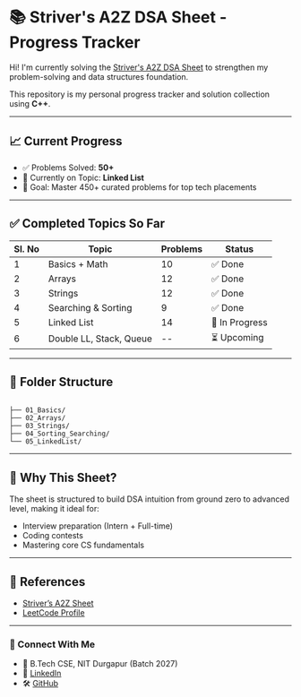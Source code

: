 # 📚 Striver's A2Z DSA Sheet - Progress Tracker

Hi! I'm currently solving the [Striver's A2Z DSA Sheet](https://takeuforward.org/strivers-a2z-dsa-course/strivers-a2z-dsa-course-sheet-2) to strengthen my problem-solving and data structures foundation.

This repository is my personal progress tracker and solution collection using **C++**.

---

## 📈 Current Progress

- ✅ Problems Solved: **50+**
- 🧠 Currently on Topic: **Linked List**
- 🎯 Goal: Master 450+ curated problems for top tech placements

---

## ✅ Completed Topics So Far

| Sl. No | Topic                         | Problems | Status         |
|--------|-------------------------------|----------|----------------|
| 1      | Basics + Math                 | 10       | ✅ Done         |
| 2      | Arrays                        | 12        | ✅ Done         |
| 3      | Strings                       | 12       | ✅ Done         |
| 4      | Searching & Sorting           | 9        | ✅ Done         |
| 5      | Linked List                   | 14       | 🔄 In Progress  |
| 6      | Double LL, Stack, Queue       | --       | ⏳ Upcoming     |

---

## 📂 Folder Structure

```

├── 01_Basics/
├── 02_Arrays/
├── 03_Strings/
├── 04_Sorting_Searching/
└── 05_LinkedList/
```

---

## 🚀 Why This Sheet?

The sheet is structured to build DSA intuition from ground zero to advanced level, making it ideal for:
- Interview preparation (Intern + Full-time)
- Coding contests
- Mastering core CS fundamentals

---

## 🧾 References

- [Striver’s A2Z Sheet](https://takeuforward.org/interviews/strivers-sde-sheet-top-coding-interview-problems/)
- [LeetCode Profile](https://leetcode.com/u/charrann__/)
  

---

### 💬 Connect With Me

- 📍 B.Tech CSE, NIT Durgapur (Batch 2027)
- 🔗 [LinkedIn](https://linkedin.com/in/saicharannethi93816)
- 🛠️ [GitHub](https://github.com/charrann12)
